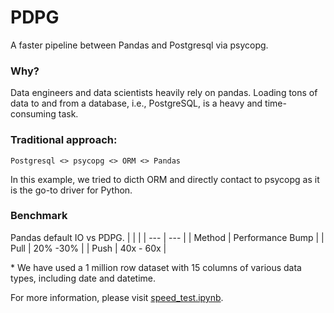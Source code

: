# PDPG
A faster pipeline between Pandas and Postgresql via psycopg.

### Why?
Data engineers and data scientists heavily rely on pandas. Loading tons of data to and from a database, i.e., PostgreSQL, is a heavy and time-consuming task.

### Traditional approach:
`Postgresql <> psycopg <> ORM <> Pandas`

In this example, we tried to dicth ORM and directly contact to psycopg as it is the go-to driver for Python.


### Benchmark
Pandas default IO vs PDPG.
|     |     |
| --- | --- |
| Method | Performance Bump |
| Pull | 20% -30% |
| Push | 40x - 60x |

\* We have used a 1 million row dataset with 15 columns of various data types, including date and datetime.

For more information, please visit [speed_test.ipynb](speed_test.ipynb).
